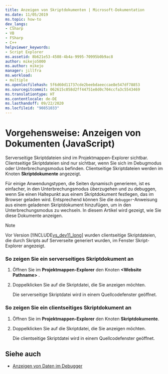 ```yaml
---
title: Anzeigen von Skriptdokumenten | Microsoft-Dokumentation
ms.date: 11/05/2019
ms.topic: how-to
dev_langs:
- CSharp
- VB
- FSharp
- C++
helpviewer_keywords:
- Script Explorer
ms.assetid: 8b621e53-4508-4b4a-9995-70995b0b9ac8
author: mikejo5000
ms.author: mikejo
manager: jillfra
ms.workload:
- multiple
ms.openlocfilehash: 5f6d60d11737cde2beebdaeeccae8e547df78853
ms.sourcegitcommit: 062615c058d2ff44751e8d0c704ccfa3c5543469
ms.translationtype: HT
ms.contentlocale: de-DE
ms.lasthandoff: 09/22/2020
ms.locfileid: "90851033"
---
```

# <a name="how-to-view-script-documents-javascript"></a>Vorgehensweise: Anzeigen von Dokumenten (JavaScript)

Serverseitige Skriptdateien sind im Projektmappen-Explorer sichtbar. Clientseitige Skriptdateien sind nur sichtbar, wenn Sie sich im Debugmodus oder Unterbrechungsmodus befinden. Clientseitige Skriptdateien werden im Knoten **Skriptdokumente** angezeigt.

Für einige Anwendungstypen, die Seiten dynamisch generieren, ist es einfacher, in den Unterbrechungsmodus überzugehen und zu debuggen, wenn Sie einen Haltepunkt aus einem Skriptdokument festlegen, das im Browser geladen wird. Entsprechend können Sie die `debugger`-Anweisung aus einem geladenen Skriptdokument hinzufügen, um in den Unterbrechungsmodus zu wechseln. In diesem Artikel wird gezeigt, wie Sie diese Dokumente anzeigen.

> [!NOTE]
> Vor Version [!INCLUDE[vs_dev11_long](../data-tools/includes/vs_dev11_long_md.md)] wurden clientseitige Skriptdateien, die durch Skripts auf Serverseite generiert wurden, im Fenster Skript-Explorer angezeigt.

### <a name="to-view-a-server-side-script-document"></a>So zeigen Sie ein serverseitiges Skriptdokument an

1. Öffnen Sie im **Projektmappen-Explorer** den Knoten **\<Website Pathname>** .

2. Doppelklicken Sie auf die Skriptdatei, die Sie anzeigen möchten.

     Die serverseitige Skriptdatei wird in einem Quellcodefenster geöffnet.

### <a name="to-view-a-client-side-script-document"></a>So zeigen Sie ein clientseitiges Skriptdokument an

1. Öffnen Sie im **Projektmappen-Explorer** den Knoten **Skriptdokumente**.

2. Doppelklicken Sie auf die Skriptdatei, die Sie anzeigen möchten.

     Die clientseitige Skriptdatei wird in einem Quellcodefenster geöffnet.

## <a name="see-also"></a>Siehe auch
- [Anzeigen von Daten im Debugger](../debugger/viewing-data-in-the-debugger.md)